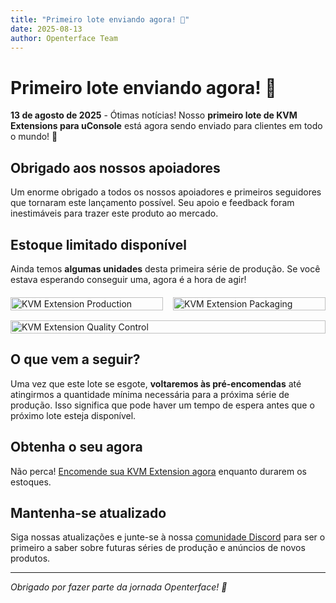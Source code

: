 ```yaml
---
title: "Primeiro lote enviando agora! 🚚"
date: 2025-08-13
author: Openterface Team
---
```


# Primeiro lote enviando agora! 🚚

**13 de agosto de 2025** - Ótimas notícias! Nosso **primeiro lote de KVM Extensions para uConsole** está agora sendo enviado para clientes em todo o mundo! 🎉

## Obrigado aos nossos apoiadores

Um enorme obrigado a todos os nossos apoiadores e primeiros seguidores que tornaram este lançamento possível. Seu apoio e feedback foram inestimáveis para trazer este produto ao mercado.

## Estoque limitado disponível

Ainda temos **algumas unidades** desta primeira série de produção. Se você estava esperando conseguir uma, agora é a hora de agir!

<div style="display:flex;gap:1rem;align-items:flex-start;flex-wrap:wrap;margin:20px 0;">
    <div style="flex:1;min-width:200px">
        <img src="https://media.licdn.com/dms/image/v2/D5622AQE336sKNhKnFA/feedshare-shrink_800/B56ZikAHDjHMAg-/0/1755098153303?e=1761782400&v=beta&t=RBbrTcwHC5MEvsI82l7x5TF4SdJlVBZmwolNpfKc3Ig" alt="KVM Extension Production" style="max-height:300px;width:100%;height:auto;object-fit:contain" />
    </div>
    <div style="flex:1;min-width:200px">
        <img src="https://media.licdn.com/dms/image/v2/D5622AQGXY-NgZELFMQ/feedshare-shrink_800/B56ZikAHEdHkAk-/0/1755098157890?e=1761782400&v=beta&t=k73YtzdsezVuDaQ58ldbnufp8ycWblfzSFQ-SfbaE9k" alt="KVM Extension Packaging" style="max-height:300px;width:100%;height:auto;object-fit:contain" />
    </div>
    <div style="flex:1;min-width:200px">
        <img src="https://media.licdn.com/dms/image/v2/D5622AQFr_S23SZ0qqg/feedshare-shrink_800/B56ZikAHEPHUAg-/0/1755098160079?e=1761782400&v=beta&t=cRDUOpGd4UQn8EuXcg7slqG4ZjMzMCsZrpp9mzavVts" alt="KVM Extension Quality Control" style="max-height:300px;width:100%;height:auto;object-fit:contain" />
    </div>
</div>

## O que vem a seguir?

Uma vez que este lote se esgote, **voltaremos às pré-encomendas** até atingirmos a quantidade mínima necessária para a próxima série de produção. Isso significa que pode haver um tempo de espera antes que o próximo lote esteja disponível.

## Obtenha o seu agora

Não perca! [Encomende sua KVM Extension agora](https://shop.techxartisan.com/products/openterface-kvm-ext-for-uconsole) enquanto durarem os estoques.

## Mantenha-se atualizado

Siga nossas atualizações e junte-se à nossa [comunidade Discord](https://discord.gg/ruAD9kcYbq) para ser o primeiro a saber sobre futuras séries de produção e anúncios de novos produtos.

---

*Obrigado por fazer parte da jornada Openterface! 🙏*

